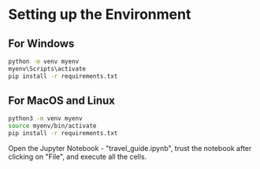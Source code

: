# Setting up the Environment
## For Windows
```bash
python -m venv myenv
myenv\Scripts\activate
pip install -r requirements.txt
```
## For MacOS and Linux
```bash
python3 -m venv myenv
source myenv/bin/activate
pip install -r requirements.txt
```

Open the Jupyter Notebook - "travel_guide.ipynb", trust the notebook after clicking on "File", and execute all the cells.
